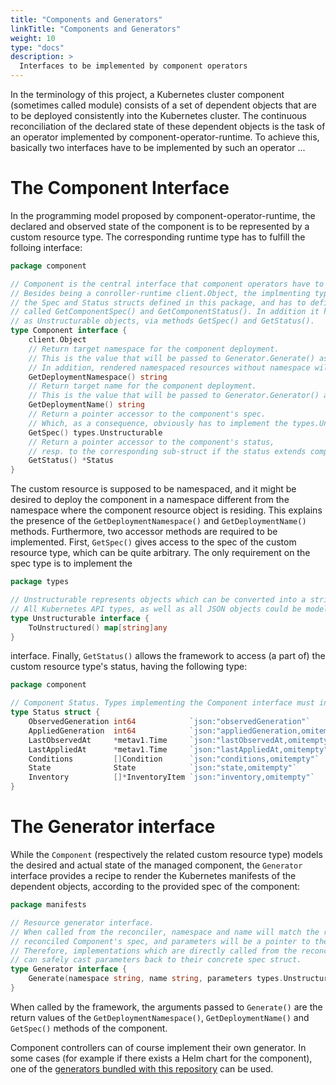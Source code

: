```yaml
---
title: "Components and Generators"
linkTitle: "Components and Generators"
weight: 10
type: "docs"
description: >
  Interfaces to be implemented by component operators
---
```


In the terminology of this project, a Kubernetes cluster component (sometimes called module) consists of a set of dependent objects that are to be
deployed consistently into the Kubernetes cluster. The continuous reconciliation of the declared state of these dependent objects is the task of an operator
implemented by component-operator-runtime. To achieve this, basically two interfaces have to be implemented by such an operator ...

# The Component Interface

In the programming model proposed by component-operator-runtime, the declared and observed state of the component is to be represented by a custom resource type. The corresponding runtime type has to fulfill the folloing interface:

```go
package component

// Component is the central interface that component operators have to implement.
// Besides being a conroller-runtime client.Object, the implmenting type has to include
// the Spec and Status structs defined in this package, and has to define according accessor methods,
// called GetComponentSpec() and GetComponentStatus(). In addition it has to expose its whole spec and status
// as Unstructurable objects, via methods GetSpec() and GetStatus().
type Component interface {
	client.Object
	// Return target namespace for the component deployment.
	// This is the value that will be passed to Generator.Generate() as namespace.
	// In addition, rendered namespaced resources without namespace will be placed in this namespace.
	GetDeploymentNamespace() string
	// Return target name for the component deployment.
	// This is the value that will be passed to Generator.Generator() as name.
	GetDeploymentName() string
	// Return a pointer accessor to the component's spec.
	// Which, as a consequence, obviously has to implement the types.Unstructurable interface.
	GetSpec() types.Unstructurable
	// Return a pointer accessor to the component's status,
	// resp. to the corresponding sub-struct if the status extends component.Status.
	GetStatus() *Status
}
```

The custom resource is supposed to be namespaced, and it might be desired to deploy the component in a namespace different from the namespace where the component resource object is residing. This explains the presence of the `GetDeploymentNamespace()` and `GetDeploymentName()` methods.
Furthermore, two accessor methods are required to be implemented. First, `GetSpec()` gives access to the spec of the custom resource type,
which can be quite arbitrary.
The only requirement on the spec type is to implement the

```go
package types

// Unstructurable represents objects which can be converted into a string-keyed map.
// All Kubernetes API types, as well as all JSON objects could be modelled as Unstructurable objects.
type Unstructurable interface {
	ToUnstructured() map[string]any
}
```

interface. Finally, `GetStatus()` allows the framework to access (a part of) the custom resource type's status, having the following type:

```go
package component

// Component Status. Types implementing the Component interface must include this into their status.
type Status struct {
	ObservedGeneration int64            `json:"observedGeneration"`
	AppliedGeneration  int64            `json:"appliedGeneration,omitempty"`
	LastObservedAt     *metav1.Time     `json:"lastObservedAt,omitempty"`
	LastAppliedAt      *metav1.Time     `json:"lastAppliedAt,omitempty"`
	Conditions         []Condition      `json:"conditions,omitempty"`
	State              State            `json:"state,omitempty"`
	Inventory          []*InventoryItem `json:"inventory,omitempty"`
}
```

# The Generator interface

While the `Component` (respectively the related custom resource type) models the desired and actual state of
the managed component, the `Generator` interface provides a recipe to render the Kubernetes manifests of the
dependent objects, according to the provided spec of the component:

```go
package manifests

// Resource generator interface.
// When called from the reconciler, namespace and name will match the respective values in the
// reconciled Component's spec, and parameters will be a pointer to the whole Component spec.
// Therefore, implementations which are directly called from the reconciler,
// can safely cast parameters back to their concrete spec struct.
type Generator interface {
	Generate(namespace string, name string, parameters types.Unstructurable) ([]client.Object, error)
}
```

When called by the framework, the arguments passed to `Generate()` are the return values of the
`GetDeploymentNamespace()`, `GetDeploymentName()` and `GetSpec()` methods of the component.

Component controllers can of course implement their own generator. In some cases (for example if there exists a 
Helm chart for the component), one of the [generators bundled with this repository](../../generators) can be used. 